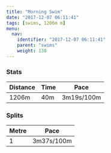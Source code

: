 ```yaml
---
title: "Morning Swim"
date: "2017-12-07 06:11:41"
tags: [swims, 1206m m]
menu:
  nav:
    identifier: "2017-12-07 06:11:41"
    parent: "swims"
    weight: 130
---
```


### Stats

| Distance | Time | Pace |
|----------|------|------|
|1206m|40m|3m19s/100m|

### Splits

| Metre | Pace |
|------|------|
|1|3m37s/100m|

